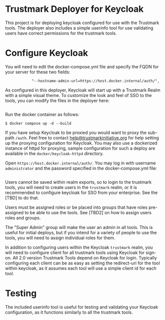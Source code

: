 Trustmark Deployer for Keycloak
==================
This project is for deploying keycloak configured for use with the Trustmark tools.  The deployer also includes a simple userinfo tool for use validating users have correct permissions for the trustmark tools.


Configure Keycloak
==================

You will need to edit the docker-compose.yml file and specify the FQDN for your server for these two fields:

```           "--hostname-url=https://host.docker.internal/auth/",
            "--hostname-admin-url=https://host.docker.internal/auth/",
```

As configured in this deployer, Keycloak will start up with a Trustmark Realm with a simple visual theme.  To customize the look and feel of SSO to the tools, you can modify the files in the deployer here:

```docker/keycloak-keycloak/opt/keycloak/themes/tf/
```

Run the docker container as follows:

```shell
$ docker compose up -d --build 
```

If you have setup Keycloak to be proxied you would want to proxy the sub-path `/auth`.   Feel free to contact help@trustmarkinitiative.org for help setting up the proxying configuration for Keycloak.  You may also use a dockerized instance of httpd for proxying, sample configuration for such a deploy are available in the ```docker/keycloak-httpd``` directory.

Open `https://host.docker.internal/auth/`. You may log in with username `administrator` and the password specified in the docker-compose.yml file:

```KEYCLOAK_ADMIN_PASSWORD: "administrator"
```

Users cannot be saved within realm exports, so to login to the trustmark tools, you will need to create users in the `trustmark` realm, or it is recommended to configure keycloak for SSO from your enterprise.  See the [TBD] to do that. 

Users must be assigned roles or be placed into groups that have roles pre-assigned to be able to use the tools.  See [TBD2] on how to assign users roles and groups.

The "Super Admin" group will make the user an admin in all tools.  This is useful for initial deploys, but if you intend for a variety of people to use the tools, you will need to assign individual roles for them.

In addition to configuring users within the Keycloak `trustmark` realm, you will need to configure client for all trustmark tools using Keycloak for sign-on.  All 2.0 version Trustmark Tools depend on Keycloak for login.  Typically configuring each client can be as easy as setting the redirect-uri for the tool within keycloak, as it assumes each tool will use a simple client id for each tool.

Testing
====

The included userinfo tool is useful for testing and validating your Keycloak configuration, as it functions similarly to all the trustmark tools.


